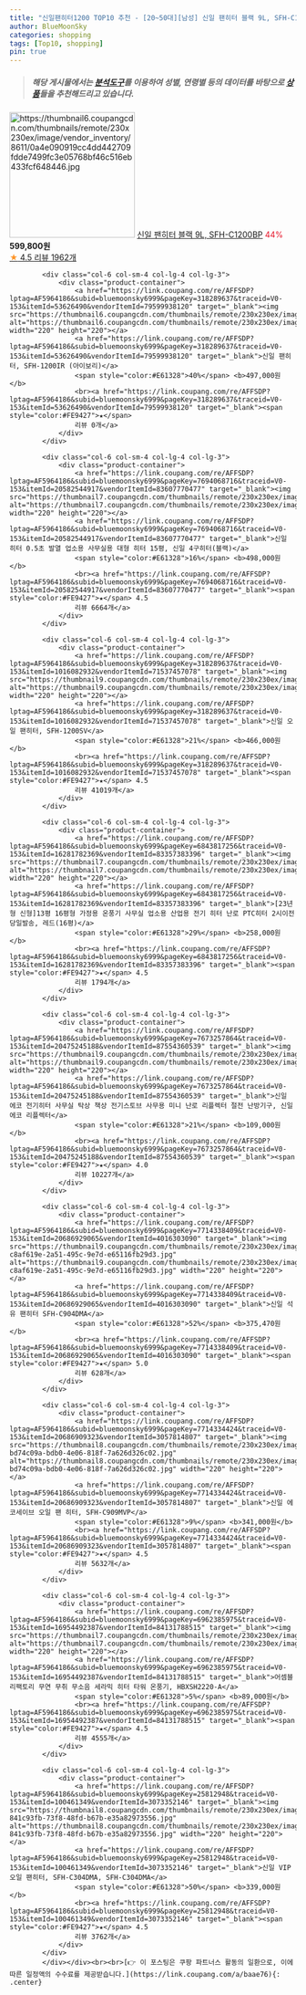 ```yaml
---
title: "신일팬히터1200 TOP10 추천 - [20~50대][남성] 신일 팬히터 블랙 9L, SFH-C1200BP"
author: BlueMoonSky
categories: shopping
tags: [Top10, shopping]
pin: true
---
```


> ##### 해당 게시물에서는 [**분석도구**](https://itemscout.io/)를 이용하여 **성별**, **연령별** 등의 데이터를 바탕으로 [**상품**](https://link.coupang.com/a/baae76)들을 추천해드리고 있습니다.
<div class="container"><div class="row">
            <div class="col-6 col-sm-4 col-lg-4 col-lg-3">
                <div class="product-container">
                    <a href="https://link.coupang.com/re/AFFSDP?lptag=AF5964186&subid=bluemoonsky6999&pageKey=318289637&traceid=V0-153&itemId=16173669753&vendorItemId=86124591323" target="_blank"><img src="https://thumbnail6.coupangcdn.com/thumbnails/remote/230x230ex/image/vendor_inventory/8611/0a4e090919cc4dd442709fdde7499fc3e05768bf46c516eb433fcf648446.jpg" alt="https://thumbnail6.coupangcdn.com/thumbnails/remote/230x230ex/image/vendor_inventory/8611/0a4e090919cc4dd442709fdde7499fc3e05768bf46c516eb433fcf648446.jpg" width="220" height="220"></a>
                    <a href="https://link.coupang.com/re/AFFSDP?lptag=AF5964186&subid=bluemoonsky6999&pageKey=318289637&traceid=V0-153&itemId=16173669753&vendorItemId=86124591323" target="_blank">신일 팬히터 블랙 9L, SFH-C1200BP</a>
                    <span style="color:#E61328">44%</span> <b>599,800원</b>
                    <br><a href="https://link.coupang.com/re/AFFSDP?lptag=AF5964186&subid=bluemoonsky6999&pageKey=318289637&traceid=V0-153&itemId=16173669753&vendorItemId=86124591323" target="_blank"><span style="color:#FE9427">★</span> 4.5
                    리뷰 1962개</a>
                </div>
            </div>
            
            <div class="col-6 col-sm-4 col-lg-4 col-lg-3">
                <div class="product-container">
                    <a href="https://link.coupang.com/re/AFFSDP?lptag=AF5964186&subid=bluemoonsky6999&pageKey=318289637&traceid=V0-153&itemId=53626490&vendorItemId=79599938120" target="_blank"><img src="https://thumbnail6.coupangcdn.com/thumbnails/remote/230x230ex/image/vendor_inventory/a91e/4e51f4496051e15c0b97e3f415e95e46a3a4e54f5b0578c0f02544b220c0.jpg" alt="https://thumbnail6.coupangcdn.com/thumbnails/remote/230x230ex/image/vendor_inventory/a91e/4e51f4496051e15c0b97e3f415e95e46a3a4e54f5b0578c0f02544b220c0.jpg" width="220" height="220"></a>
                    <a href="https://link.coupang.com/re/AFFSDP?lptag=AF5964186&subid=bluemoonsky6999&pageKey=318289637&traceid=V0-153&itemId=53626490&vendorItemId=79599938120" target="_blank">신일 팬히터, SFH-1200IR (아이보리)</a>
                    <span style="color:#E61328">40%</span> <b>497,000원</b>
                    <br><a href="https://link.coupang.com/re/AFFSDP?lptag=AF5964186&subid=bluemoonsky6999&pageKey=318289637&traceid=V0-153&itemId=53626490&vendorItemId=79599938120" target="_blank"><span style="color:#FE9427">★</span> 
                    리뷰 0개</a>
                </div>
            </div>
            
            <div class="col-6 col-sm-4 col-lg-4 col-lg-3">
                <div class="product-container">
                    <a href="https://link.coupang.com/re/AFFSDP?lptag=AF5964186&subid=bluemoonsky6999&pageKey=7694068716&traceid=V0-153&itemId=20582544917&vendorItemId=83607770477" target="_blank"><img src="https://thumbnail7.coupangcdn.com/thumbnails/remote/230x230ex/image/vendor_inventory/f585/f7f1aa12ada392384785489de412893be799cb76199ba491879be5ddf231.jpg" alt="https://thumbnail7.coupangcdn.com/thumbnails/remote/230x230ex/image/vendor_inventory/f585/f7f1aa12ada392384785489de412893be799cb76199ba491879be5ddf231.jpg" width="220" height="220"></a>
                    <a href="https://link.coupang.com/re/AFFSDP?lptag=AF5964186&subid=bluemoonsky6999&pageKey=7694068716&traceid=V0-153&itemId=20582544917&vendorItemId=83607770477" target="_blank">신일 히터 0.5초 발열 업소용 사무실용 대형 히터 15평, 신일 4구히터(블랙)</a>
                    <span style="color:#E61328">16%</span> <b>498,000원</b>
                    <br><a href="https://link.coupang.com/re/AFFSDP?lptag=AF5964186&subid=bluemoonsky6999&pageKey=7694068716&traceid=V0-153&itemId=20582544917&vendorItemId=83607770477" target="_blank"><span style="color:#FE9427">★</span> 4.5
                    리뷰 6664개</a>
                </div>
            </div>
            
            <div class="col-6 col-sm-4 col-lg-4 col-lg-3">
                <div class="product-container">
                    <a href="https://link.coupang.com/re/AFFSDP?lptag=AF5964186&subid=bluemoonsky6999&pageKey=318289637&traceid=V0-153&itemId=1016082932&vendorItemId=71537457078" target="_blank"><img src="https://thumbnail9.coupangcdn.com/thumbnails/remote/230x230ex/image/vendor_inventory/7775/abce2bac0cf70b9306b4ce262d3144462d2521d235e8f16f62956c2fbe36.jpg" alt="https://thumbnail9.coupangcdn.com/thumbnails/remote/230x230ex/image/vendor_inventory/7775/abce2bac0cf70b9306b4ce262d3144462d2521d235e8f16f62956c2fbe36.jpg" width="220" height="220"></a>
                    <a href="https://link.coupang.com/re/AFFSDP?lptag=AF5964186&subid=bluemoonsky6999&pageKey=318289637&traceid=V0-153&itemId=1016082932&vendorItemId=71537457078" target="_blank">신일 오일 팬히터, SFH-1200SV</a>
                    <span style="color:#E61328">21%</span> <b>466,000원</b>
                    <br><a href="https://link.coupang.com/re/AFFSDP?lptag=AF5964186&subid=bluemoonsky6999&pageKey=318289637&traceid=V0-153&itemId=1016082932&vendorItemId=71537457078" target="_blank"><span style="color:#FE9427">★</span> 4.5
                    리뷰 41019개</a>
                </div>
            </div>
            
            <div class="col-6 col-sm-4 col-lg-4 col-lg-3">
                <div class="product-container">
                    <a href="https://link.coupang.com/re/AFFSDP?lptag=AF5964186&subid=bluemoonsky6999&pageKey=6843817256&traceid=V0-153&itemId=16281782369&vendorItemId=83357383396" target="_blank"><img src="https://thumbnail7.coupangcdn.com/thumbnails/remote/230x230ex/image/vendor_inventory/f9b2/5134cf7cd115133336c81f235f779813b6ad4d5a3aa19b1f0304a715a4ea.jpg" alt="https://thumbnail7.coupangcdn.com/thumbnails/remote/230x230ex/image/vendor_inventory/f9b2/5134cf7cd115133336c81f235f779813b6ad4d5a3aa19b1f0304a715a4ea.jpg" width="220" height="220"></a>
                    <a href="https://link.coupang.com/re/AFFSDP?lptag=AF5964186&subid=bluemoonsky6999&pageKey=6843817256&traceid=V0-153&itemId=16281782369&vendorItemId=83357383396" target="_blank">[23년형 신형]13평 16평형 가정용 온풍기 사무실 업소용 산업용 전기 히터 난로 PTC히터 2시이전 당일발송, 레드(16평)</a>
                    <span style="color:#E61328">29%</span> <b>258,000원</b>
                    <br><a href="https://link.coupang.com/re/AFFSDP?lptag=AF5964186&subid=bluemoonsky6999&pageKey=6843817256&traceid=V0-153&itemId=16281782369&vendorItemId=83357383396" target="_blank"><span style="color:#FE9427">★</span> 4.5
                    리뷰 1794개</a>
                </div>
            </div>
            
            <div class="col-6 col-sm-4 col-lg-4 col-lg-3">
                <div class="product-container">
                    <a href="https://link.coupang.com/re/AFFSDP?lptag=AF5964186&subid=bluemoonsky6999&pageKey=7673257864&traceid=V0-153&itemId=20475245188&vendorItemId=87554360539" target="_blank"><img src="https://thumbnail9.coupangcdn.com/thumbnails/remote/230x230ex/image/vendor_inventory/194b/8737ead87f0bb278659edff5a684aff5b0c7177b50e28b1c3ea95658a1b4.jpg" alt="https://thumbnail9.coupangcdn.com/thumbnails/remote/230x230ex/image/vendor_inventory/194b/8737ead87f0bb278659edff5a684aff5b0c7177b50e28b1c3ea95658a1b4.jpg" width="220" height="220"></a>
                    <a href="https://link.coupang.com/re/AFFSDP?lptag=AF5964186&subid=bluemoonsky6999&pageKey=7673257864&traceid=V0-153&itemId=20475245188&vendorItemId=87554360539" target="_blank">신일 에코 전기히터 사무실 탁상 책상 전기스토브 사무용 미니 난로 리플렉터 절전 난방기구, 신일 에코 리플렉터</a>
                    <span style="color:#E61328">21%</span> <b>109,000원</b>
                    <br><a href="https://link.coupang.com/re/AFFSDP?lptag=AF5964186&subid=bluemoonsky6999&pageKey=7673257864&traceid=V0-153&itemId=20475245188&vendorItemId=87554360539" target="_blank"><span style="color:#FE9427">★</span> 4.0
                    리뷰 10227개</a>
                </div>
            </div>
            
            <div class="col-6 col-sm-4 col-lg-4 col-lg-3">
                <div class="product-container">
                    <a href="https://link.coupang.com/re/AFFSDP?lptag=AF5964186&subid=bluemoonsky6999&pageKey=7714338409&traceid=V0-153&itemId=20686929065&vendorItemId=4016303090" target="_blank"><img src="https://thumbnail9.coupangcdn.com/thumbnails/remote/230x230ex/image/retail/images/1308525803480091-c8af619e-2a51-495c-9e7d-e65116fb29d3.jpg" alt="https://thumbnail9.coupangcdn.com/thumbnails/remote/230x230ex/image/retail/images/1308525803480091-c8af619e-2a51-495c-9e7d-e65116fb29d3.jpg" width="220" height="220"></a>
                    <a href="https://link.coupang.com/re/AFFSDP?lptag=AF5964186&subid=bluemoonsky6999&pageKey=7714338409&traceid=V0-153&itemId=20686929065&vendorItemId=4016303090" target="_blank">신일 석유 팬히터 SFH-C904DMA</a>
                    <span style="color:#E61328">52%</span> <b>375,470원</b>
                    <br><a href="https://link.coupang.com/re/AFFSDP?lptag=AF5964186&subid=bluemoonsky6999&pageKey=7714338409&traceid=V0-153&itemId=20686929065&vendorItemId=4016303090" target="_blank"><span style="color:#FE9427">★</span> 5.0
                    리뷰 628개</a>
                </div>
            </div>
            
            <div class="col-6 col-sm-4 col-lg-4 col-lg-3">
                <div class="product-container">
                    <a href="https://link.coupang.com/re/AFFSDP?lptag=AF5964186&subid=bluemoonsky6999&pageKey=7714334424&traceid=V0-153&itemId=20686909323&vendorItemId=3057814807" target="_blank"><img src="https://thumbnail8.coupangcdn.com/thumbnails/remote/230x230ex/image/retail/images/1307416356488995-bd74c09a-bdb0-4e06-818f-7a626d326c02.jpg" alt="https://thumbnail8.coupangcdn.com/thumbnails/remote/230x230ex/image/retail/images/1307416356488995-bd74c09a-bdb0-4e06-818f-7a626d326c02.jpg" width="220" height="220"></a>
                    <a href="https://link.coupang.com/re/AFFSDP?lptag=AF5964186&subid=bluemoonsky6999&pageKey=7714334424&traceid=V0-153&itemId=20686909323&vendorItemId=3057814807" target="_blank">신일 에코세이브 오일 팬 히터, SFH-C909MVP</a>
                    <span style="color:#E61328">9%</span> <b>341,000원</b>
                    <br><a href="https://link.coupang.com/re/AFFSDP?lptag=AF5964186&subid=bluemoonsky6999&pageKey=7714334424&traceid=V0-153&itemId=20686909323&vendorItemId=3057814807" target="_blank"><span style="color:#FE9427">★</span> 4.5
                    리뷰 5632개</a>
                </div>
            </div>
            
            <div class="col-6 col-sm-4 col-lg-4 col-lg-3">
                <div class="product-container">
                    <a href="https://link.coupang.com/re/AFFSDP?lptag=AF5964186&subid=bluemoonsky6999&pageKey=6962385975&traceid=V0-153&itemId=16954492387&vendorItemId=84131788515" target="_blank"><img src="https://thumbnail7.coupangcdn.com/thumbnails/remote/230x230ex/image/vendor_inventory/dda1/8afebadba7f3f9844e102fe5e56cab9f5c4c794eee7ecf8d08b9a8cac465.jpg" alt="https://thumbnail7.coupangcdn.com/thumbnails/remote/230x230ex/image/vendor_inventory/dda1/8afebadba7f3f9844e102fe5e56cab9f5c4c794eee7ecf8d08b9a8cac465.jpg" width="220" height="220"></a>
                    <a href="https://link.coupang.com/re/AFFSDP?lptag=AF5964186&subid=bluemoonsky6999&pageKey=6962385975&traceid=V0-153&itemId=16954492387&vendorItemId=84131788515" target="_blank">어셈블리팩토리 무연 무취 무소음 세라믹 히터 타워 온풍기, HBXSH2220-A</a>
                    <span style="color:#E61328">5%</span> <b>89,000원</b>
                    <br><a href="https://link.coupang.com/re/AFFSDP?lptag=AF5964186&subid=bluemoonsky6999&pageKey=6962385975&traceid=V0-153&itemId=16954492387&vendorItemId=84131788515" target="_blank"><span style="color:#FE9427">★</span> 4.5
                    리뷰 4555개</a>
                </div>
            </div>
            
            <div class="col-6 col-sm-4 col-lg-4 col-lg-3">
                <div class="product-container">
                    <a href="https://link.coupang.com/re/AFFSDP?lptag=AF5964186&subid=bluemoonsky6999&pageKey=25812948&traceid=V0-153&itemId=100461349&vendorItemId=3073352146" target="_blank"><img src="https://thumbnail8.coupangcdn.com/thumbnails/remote/230x230ex/image/retail/images/1840296858636212-841c93fb-73f8-48fd-b67b-e35a82973556.jpg" alt="https://thumbnail8.coupangcdn.com/thumbnails/remote/230x230ex/image/retail/images/1840296858636212-841c93fb-73f8-48fd-b67b-e35a82973556.jpg" width="220" height="220"></a>
                    <a href="https://link.coupang.com/re/AFFSDP?lptag=AF5964186&subid=bluemoonsky6999&pageKey=25812948&traceid=V0-153&itemId=100461349&vendorItemId=3073352146" target="_blank">신일 VIP 오일 팬히터, SFH-C304DMA, SFH-C304DMA</a>
                    <span style="color:#E61328">50%</span> <b>339,000원</b>
                    <br><a href="https://link.coupang.com/re/AFFSDP?lptag=AF5964186&subid=bluemoonsky6999&pageKey=25812948&traceid=V0-153&itemId=100461349&vendorItemId=3073352146" target="_blank"><span style="color:#FE9427">★</span> 4.5
                    리뷰 3762개</a>
                </div>
            </div>
            </div></div><br><br>[👉 이 포스팅은 쿠팡 파트너스 활동의 일환으로, 이에 따른 일정액의 수수료를 제공받습니다.](https://link.coupang.com/a/baae76){: .center}